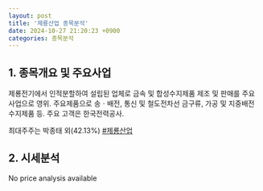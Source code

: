 ```yaml
---
layout: post
title: '제룡산업 종목분석'
date: 2024-10-27 21:20:23 +0900
categories: 종목분석
---
```


## 1. 종목개요 및 주요사업

제룡전기에서 인적분할하여 설립된 업체로 금속 및 합성수지제품 제조 및 판매를 주요 사업으로 영위. 주요제품으로 송ㆍ배전, 통신 및 철도전차선 금구류, 가공 및 지중배전 수지제품 등. 주요 고객은 한국전력공사. 

최대주주는 박종태 외(42.13%)
[#제룡산업](#)

## 2. 시세분석

No price analysis available
